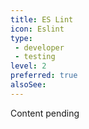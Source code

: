 ```yaml
---
title: ES Lint
icon: Eslint
type:
 - developer
 - testing
level: 2
preferred: true
alsoSee:
---
```


Content pending
